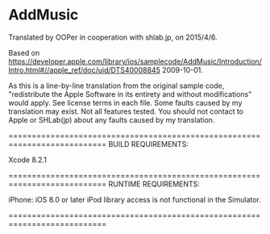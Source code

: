 # AddMusic

Translated by OOPer in cooperation with shlab.jp, on 2015/4/6.

Based on
<https://developer.apple.com/library/ios/samplecode/AddMusic/Introduction/Intro.html#//apple_ref/doc/uid/DTS40008845>
2009-10-01.

As this is a line-by-line translation from the original sample code, "redistribute the Apple Software in its entirety and without modifications" would apply. See license terms in each file.
Some faults caused by my translation may exist. Not all features tested.
You should not contact to Apple or SHLab(jp) about any faults caused by my translation.

===========================================================================
BUILD REQUIREMENTS:

Xcode 8.2.1

===========================================================================
RUNTIME REQUIREMENTS:

iPhone: iOS 8.0 or later
iPod library access is not functional in the Simulator.

===========================================================================
